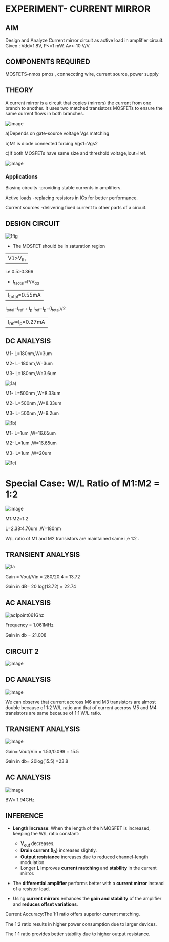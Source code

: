 # EXPERIMENT- CURRENT MIRROR 
## AIM 
Design and Analyze Current mirror circuit as active load in amplifier circuit.
Given : Vdd=1.8V, P<=1 mW, Av>-10 V/V.
## COMPONENTS REQUIRED
MOSFETS-nmos pmos , conneccting wire, current source, power supply
## THEORY 

A current mirror is a circuit that copies (mirrors) the current from one branch to another. It uses two matched transistors  MOSFETs to ensure the same current flows in both branches.

![image](https://github.com/user-attachments/assets/e6718cd9-b7e7-4411-8b47-5a4a83d1fc58)

a)Depends on gate-source voltage Vgs matching 

b)M1 is diode connected forcing Vgs1=Vgs2

c)If both MOSFETs have same size and threshold voltage,Iout=Iref.

![image](https://github.com/user-attachments/assets/aff7c721-77fa-4785-bf51-83e12c8083af)
 
### Applications 

Biasing circuits -providing stable currents in amplifiers.

Active loads -replacing resistors in ICs for better performance.

Current sources -delivering fixed current to other parts of a circuit.

## DESIGN CIRCUIT

![1fig](https://github.com/user-attachments/assets/e2e2e156-19a1-4ce3-92c8-fb87951aa6f6)


-  The MOSFET should be in saturation region 
<table>
<td>V1>V<sub>th</sub></td>
</table>
i.e 0.5>0.366
 
  -  I<sub>taotal</sub>=P/V<sub>dd</sub>
<table>
<td>I<sub>total</sub>=0.55mA</td>
</table>
I<sub>total</sub>=I<sub>ref</sub> + I<sub>p</sub>
I<sub>ref</sub>=I<sub>p</sub>=(I<sub>total</sub>)/2
<table>
<td>I<sub>ref</sub>=I<sub>p</sub>=0.27mA</td>
</table>

## DC ANALYSIS 

M1- L=180nm,W=3um

M2- L=180nm,W=3um

M3- L=180nm,W=3.6um

![1a)](https://github.com/user-attachments/assets/faf65dc5-5439-428d-9e03-af46d0b07767)

M1- L=500nm ,W=8.33um

M2- L=500nm ,W=8.33um

M3- L=500nm ,W=9.2um

![1b)](https://github.com/user-attachments/assets/b90aba1c-cdc1-48df-8825-04a7b28652b3)


M1- L=1um ,W=16.65um

M2- L=1um ,W=16.65um

M3- L=1um ,W=20um

![1c)](https://github.com/user-attachments/assets/d13c3db6-c4b0-40f0-a126-f9a6829f12fb)

# Special Case: W/L Ratio of M1:M2 = 1:2

![image](https://github.com/user-attachments/assets/a901904e-5078-425d-8d1d-691adea231b3)

M1:M2=1:2

L=2.38:4.76um ,W=180nm

W/L ratio of M1 and M2 transistors are maintained same i,e 1:2 .


## TRANSIENT ANALYSIS  

![1a](https://github.com/user-attachments/assets/94cb1f83-5359-46b2-809a-73b0d7090169)

Gain = Vout/Vin
     = 280/20.4
     = 13.72

Gain in dB= 20 log(13.72)
          = 22.74

## AC ANALYSIS 

![ac1point061Ghz](https://github.com/user-attachments/assets/63148229-75aa-4324-9b21-97e03f6a50b8)

Frequency = 1.061MHz

Gain in db = 21.008 

## CIRCUIT 2 

![image](https://github.com/user-attachments/assets/d409faa5-8726-445e-92c8-8f806c60225d)


## DC ANALYSIS

 ![image](https://github.com/user-attachments/assets/9c676fc9-7129-4922-8be0-ef8ca60c8efc)

 We can observe that current accross M6 and M3 transistors are almost double because of 1:2 W/L ratio and that of current accross M5 and M4 transistors are same because of 1:1 W/L ratio.


## TRANSIENT ANALYSIS

![image](https://github.com/user-attachments/assets/d9e93798-cde9-4259-b274-6f6272fa0c7f)

Gain= Vout/Vin
    = 1.53/0.099
    = 15.5

Gain in db= 20log(15.5)
          =23.8

## AC ANALYSIS 

![image](https://github.com/user-attachments/assets/3a710b61-386f-4296-8aea-a6438bbc1d2e)

BW= 1.94GHz 

## INFERENCE 

- **Length Increase**: When the length of the NMOSFET is increased, keeping the W/L ratio constant:
  - **V<sub>out</sub>** decreases.
  - **Drain current (I<sub>D</sub>)** increases slightly.
  - **Output resistance** increases due to reduced channel-length modulation.
  - Longer **L** improves **current matching** and **stability** in the current mirror.

- The **differential amplifier** performs better with a **current mirror** instead of a resistor load.
- Using **current mirrors** enhances the **gain and stability** of the amplifier and **reduces offset variations**.

Current Accuracy:The 1:1 ratio offers superior current matching.

The 1:2 ratio results in higher power consumption due to larger devices.

The 1:1 ratio provides better stability due to higher output resistance.
